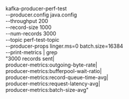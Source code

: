 kafka-producer-perf-test \
--producer.config java.config \
--throughput 200 \
--record-size 1000 \
--num-records 3000 \
--topic perf-test-topic \
--producer-props linger.ms=0 batch.size=16384 \
--print-metrics | grep \
"3000 records sent\|\
producer-metrics:outgoing-byte-rate\|\
producer-metrics:bufferpool-wait-ratio\|\
producer-metrics:record-queue-time-avg\|\
producer-metrics:request-latency-avg\|\
producer-metrics:batch-size-avg"


